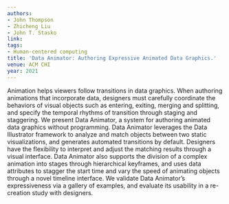 ```yaml
---
authors:
- John Thompson
- Zhicheng Liu
- John T. Stasko
link:
tags:
- Human-centered computing
title: 'Data Animator: Authoring Expressive Animated Data Graphics.'
venue: ACM CHI
year: 2021
---
```

Animation helps viewers follow transitions in data graphics. When authoring animations that incorporate data, designers must carefully coordinate the behaviors of visual objects such as entering, exiting, merging and splitting, and specify the temporal rhythms of transition through staging and staggering. We present Data Animator, a system for authoring animated data graphics without programming. Data Animator leverages the Data Illustrator framework to analyze and match objects between two static visualizations, and generates automated transitions by default. Designers have the flexibility to interpret and adjust the matching results through a visual interface. Data Animator also supports the division of a complex animation into stages through hierarchical keyframes, and uses data attributes to stagger the start time and vary the speed of animating objects through a novel timeline interface. We validate Data Animator’s expressiveness via a gallery of examples, and evaluate its usability in a re-creation study with designers.